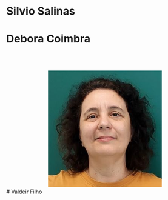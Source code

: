 # Silvio Salinas

# Debora Coimbra
<html lang="pt-br">
<head>
    <meta charset="UTF-8">
    <meta name="viewport" content="width=device-width, initial-scale=1.0">
    <style>
        .round-image {
            border-radius: 100%;
            width: 340px; /* ajuste o tamanho conforme necessário */
            height: 340px; /* ajuste o tamanho conforme necessário */
            overflow: hidden;
            margin: 0 auto; /* Adiciona margem automática para centralizar */
        }

        .round-image img {
            width: 100%;
            height: auto;
            display: block;
        }

    </style>
</head>
<body>
    <div class="round-image", align="center" width="100%">
        <img src="/img/debora.jpg" alt="Professora Debora Coimbra">
    </div>
</body>
</html>
# Valdeir Filho


